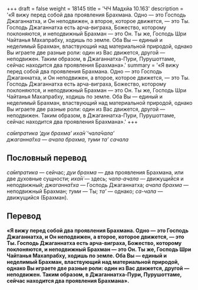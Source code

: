 +++
draft = false
weight = 18145
title = 'ЧЧ Мадхйа 10.163'
description = '«Я вижу перед собой два проявления Брахмана. Одно — это Господь Джаганнатха, и Он неподвижен, а второе, которое движется, — это Ты. Господь Джаганнатха есть арча-виграха, Божество, которому поклоняются, и неподвижный Брахман — это Он. Ты же, Господь Шри Чайтанья Махапрабху, ходишь по земле. Оба Вы — единый и неделимый Брахман, властвующий над материальной природой, однако Вы играете две разные роли: один из Вас движется, другой — неподвижен. Таким образом, в Джаганнатха-Пури, Пурушоттаме, сейчас находится два проявления Брахмана».'
summary = '«Я вижу перед собой два проявления Брахмана. Одно — это Господь Джаганнатха, и Он неподвижен, а второе, которое движется, — это Ты. Господь Джаганнатха есть арча-виграха, Божество, которому поклоняются, и неподвижный Брахман — это Он. Ты же, Господь Шри Чайтанья Махапрабху, ходишь по земле. Оба Вы — единый и неделимый Брахман, властвующий над материальной природой, однако Вы играете две разные роли: один из Вас движется, другой — неподвижен. Таким образом, в Джаганнатха-Пури, Пурушоттаме, сейчас находится два проявления Брахмана».'
+++

_са̄мпратика ‘дуи брахма’ иха̄н̇ ‘чала̄чала’  
джаганна̄тха — ачала брахма, туми та’ сачала_

## Пословный перевод

_са̄мпратика_ — сейчас; _дуи_ _брахма_ — два проявления Брахмана, или две духовные сущности; _иха̄н̇_ — здесь; _чала_\-_ачала_ — движущийся и неподвижный; _джаганна̄тха_ — Господь Джаганнатха; _ачала_ _брахма_ — неподвижный Брахман; _туми_ — Ты; _та’_ — однако; _са_\-_чала_ — движущийся (Брахман).

## Перевод

**«Я вижу перед собой два проявления Брахмана. Одно — это Господь Джаганнатха, и Он неподвижен, а второе, которое движется, — это Ты. Господь Джаганнатха есть арча-виграха, Божество, которому поклоняются, и неподвижный Брахман — это Он. Ты же, Господь Шри Чайтанья Махапрабху, ходишь по земле. Оба Вы — единый и неделимый Брахман, властвующий над материальной природой, однако Вы играете две разные роли: один из Вас движется, другой — неподвижен. Таким образом, в Джаганнатха-Пури, Пурушоттаме, сейчас находится два проявления Брахмана».**
